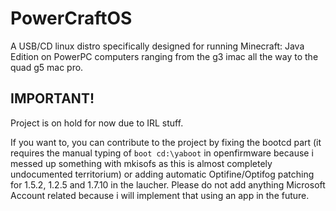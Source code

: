 # PowerCraftOS
A USB/CD linux distro specifically designed for running Minecraft: Java Edition on PowerPC computers ranging from the g3 imac all the way to the quad g5 mac pro.

## IMPORTANT!
Project is on hold for now due to IRL stuff.

If you want to, you can contribute to the project by fixing the bootcd part (it requires the manual typing of `boot cd:\yaboot` in openfirmware because i messed up something with mkisofs as this is almost completely undocumented territorium) or adding automatic Optifine/Optifog patching for 1.5.2, 1.2.5 and 1.7.10 in the laucher. Please do not add anything Microsoft Account related because i will implement that using an app in the future.
